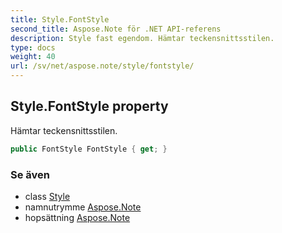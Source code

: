 ```yaml
---
title: Style.FontStyle
second_title: Aspose.Note för .NET API-referens
description: Style fast egendom. Hämtar teckensnittsstilen.
type: docs
weight: 40
url: /sv/net/aspose.note/style/fontstyle/
---
```

## Style.FontStyle property

Hämtar teckensnittsstilen.

```csharp
public FontStyle FontStyle { get; }
```

### Se även

* class [Style](../)
* namnutrymme [Aspose.Note](../../style/)
* hopsättning [Aspose.Note](../../../)


